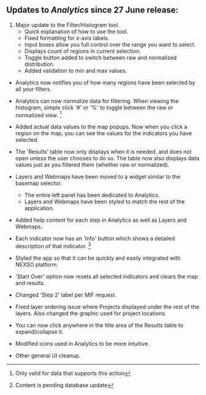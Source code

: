 Updates to *Analytics* since 27 June release:
---

1. Major update to the Filter/Histogram tool.
	* Quick explanation of how to use the tool.
	* Fixed formatting for x-axis labels.
	* Input boxes allow you full control over the range you want to select.
	* Displays count of regions in current selection.
	* Toggle button added to switch between raw and normalized distribution.
	* Added validation to min and max values.
	
* Analytics now notifies you of how many regions have been selected by all your filters.

* Analytics can now normalize data for filtering. When viewing the histogram, simple click '#' or '%' to toggle between the raw or normalized view. [^data-specific]

* Added actual data values to the map popups. Now when you click a region on the map, you can see the values for the indicators you have selected.

* The 'Results' table now only displays when it is needed, and does not open unless the user chooses to do so. The table now also displays data values just as you filtered them (whether raw or normalized).

* Layers and Webmaps have been moved to a widget similar to the basemap selector.
	* The entire left panel has been dedicated to Analytics.
	* Layers and Webmaps have been styled to match the rest of the application.

* Added help content for each step in Analytics as well as Layers and Webmaps.

* Each indicator now has an 'Info' button which shows a detailed description of that indicator. [^db]


* Styled the app so that it can be quickly and easily integrated with NEXSO platform.

* 'Start Over' option now resets all selected indicators and clears the map and results.

* Changed 'Step 2' label per MIF request.

* Fixed layer ordering issue where Projects displayed under the rest of the layers. Also changed the graphic used for project locations.

* You can now click anywhere in the title area of the Results table to expand/collapse it.

* Modified icons used in Analytics to be more intuitive.

* Other general UI cleanup.

[^data-specific]: Only valid for data that supports this action
[^db]: Content is pending database update